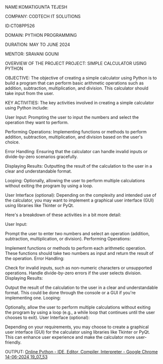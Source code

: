 NAME:KOMATIGUNTA TEJESH

COMPANY: CODTECH IT SOLUTIONS

ID:CT08PP526

DOMAIN: PYTHON PROGRAMMING

DURATION: MAY TO JUNE 2024

MENTOR: SRAVANI GOUNI

OVERVIEW OF THE PROJECT
PROJECT: SIMPLE CALCULATOR USING PYTHON

OBJECTIVE:
The objective of creating a simple calculator using Python is to build a program that can perform basic arithmetic operations such as addition, subtraction, multiplication, and division. This calculator should take input from the user.

KEY ACTIVITIES:
The key activities involved in creating a simple calculator using Python include:

User Input: Prompting the user to input the numbers and select the operation they want to perform.

Performing Operations: Implementing functions or methods to perform addition, subtraction, multiplication, and division based on the user's choice.

Error Handling: Ensuring that the calculator can handle invalid inputs or divide-by-zero scenarios gracefully.

Displaying Results: Outputting the result of the calculation to the user in a clear and understandable format.

Looping: Optionally, allowing the user to perform multiple calculations without exiting the program by using a loop.

User Interface (optional): Depending on the complexity and intended use of the calculator, you may want to implement a graphical user interface (GUI) using libraries like Tkinter or PyQt.

Here's a breakdown of these activities in a bit more detail:

User Input:

Prompt the user to enter two numbers and select an operation (addition, subtraction, multiplication, or division).
Performing Operations:

Implement functions or methods to perform each arithmetic operation. These functions should take two numbers as input and return the result of the operation.
Error Handling:

Check for invalid inputs, such as non-numeric characters or unsupported operations.
Handle divide-by-zero errors if the user selects division.
Displaying Results:

Output the result of the calculation to the user in a clear and understandable format. This could be done through the console or a GUI if you're implementing one.
Looping:

Optionally, allow the user to perform multiple calculations without exiting the program by using a loop (e.g., a while loop that continues until the user chooses to exit).
User Interface (optional):

Depending on your requirements, you may choose to create a graphical user interface (GUI) for the calculator using libraries like Tkinter or PyQt. This can enhance user experience and make the calculator more user-friendly.

OUTPUT:
[Online Python - IDE, Editor, Compiler, Interpreter - Google Chrome 14-06-2024 19_07_53](https://github.com/KOMATIGUNTATEJESH/CODTECH-TASK1/assets/171588097/aa55d55e-221b-43fd-9374-a2c78672bc84)
